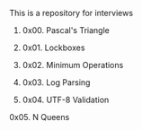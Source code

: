 This is a repository for interviews

1. 0x00. Pascal's Triangle

2. 0x01. Lockboxes

3. 0x02. Minimum Operations

4. 0x03. Log Parsing

5. 0x04. UTF-8 Validation

0x05. N Queens